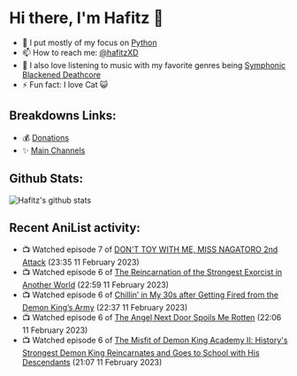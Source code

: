# Hi there, I'm Hafitz 👋
- 🐍 I put mostly of my focus on [Python](https://python.org)
- 📫 How to reach me: [@hafitzXD](https://t.me/hafitzXD)
- 🎵 I also love listening to music with my favorite genres being [Symphonic Blackened Deathcore](https://youtu.be/qyYmS_iBcy4)
- ⚡ Fun fact: I love Cat 😺

## Breakdowns Links:
- 💰 [Donations](https://t.me/TheBreakdowns/2)
- ✨ [Main Channels](https://t.me/TheBreakdowns)

## Github Stats:
![Hafitz's github stats](https://github-readme-stats.vercel.app/api?username=breakdowns&show_icons=true&count_private=true&bg_color=00000000&text_color=777)

## Recent AniList activity:
<!-- ANILIST_ACTIVITY:start -->

-   📺 Watched episode 7 of [DON'T TOY WITH ME, MISS NAGATORO 2nd Attack](https://anilist.co/anime/140596) (23:35 11 February 2023)
-   📺 Watched episode 6 of [The Reincarnation of the Strongest Exorcist in Another World](https://anilist.co/anime/144553) (22:59 11 February 2023)
-   📺 Watched episode 6 of [Chillin’ in My 30s after Getting Fired from the Demon King’s Army](https://anilist.co/anime/152523) (22:37 11 February 2023)
-   📺 Watched episode 6 of [The Angel Next Door Spoils Me Rotten](https://anilist.co/anime/143338) (22:06 11 February 2023)
-   📺 Watched episode 6 of [The Misfit of Demon King Academy Ⅱ: History's Strongest Demon King Reincarnates and Goes to School with His Descendants](https://anilist.co/anime/130588) (21:07 11 February 2023)

<!-- ANILIST_ACTIVITY:end -->
